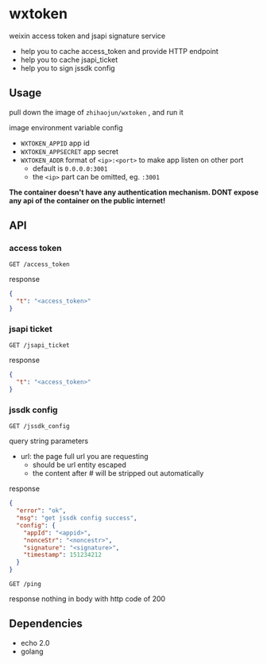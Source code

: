 # wxtoken

weixin access token and jsapi signature service

* help you to cache access_token and provide HTTP endpoint
* help you to cache jsapi_ticket
* help you to sign jssdk config



## Usage

pull down the image of `zhihaojun/wxtoken` , and run it

image environment variable config

* `WXTOKEN_APPID` app id
* `WXTOKEN_APPSECRET` app secret
* `WXTOKEN_ADDR` format of `<ip>:<port>` to make app listen on other port
  * default is `0.0.0.0:3001`
  * the `<ip>` part can be omitted, eg. `:3001`



**The container doesn't have any authentication mechanism. DONT expose any api of the container on the public internet!** 



## API
### access token

`GET /access_token `

response

```json
{
  "t": "<access_token>"
}
```


### jsapi ticket

`GET /jsapi_ticket`

response

```json
{
  "t": "<access_token>"
}
```

### jssdk config

`GET /jssdk_config`

query string parameters

* url: the page full url you are requesting
  * should be url entity escaped
  * the content after # will be stripped out automatically

response

```json
{
  "error": "ok",
  "msg": "get jssdk config success",
  "config": {
    "appId": "<appid>",
	"nonceStr": "<noncestr>",
	"signature": "<signature>",
	"timestamp": 151234212
  }
}
```



`GET /ping`

response nothing in body with http code of 200



## Dependencies

* echo 2.0
* golang

